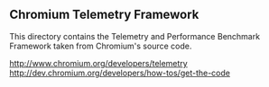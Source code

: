 ## Chromium Telemetry Framework

This directory contains the Telemetry and Performance Benchmark Framework
taken from Chromium's source code.

http://www.chromium.org/developers/telemetry
http://dev.chromium.org/developers/how-tos/get-the-code
